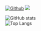 <!--
**vdelachaux/vdelachaux** is a ✨ _special_ ✨ repository because its `README.md` (this file) appears on your GitHub profile.

Here are some ideas to get you started:

- 🔭 I’m currently working on ...
- 🌱 I’m currently learning ...
- 👯 I’m looking to collaborate on ...
- 🤔 I’m looking for help with ...
- 💬 Ask me about ...
- 📫 How to reach me: ...
- 😄 Pronouns: ...
- ⚡ Fun fact: ...
-->


[![Github](https://img.shields.io/github/followers/vdelachaux?label=Follow&style=social)](https://github.com/vdelachaux)
![](https://visitor-badge.laobi.icu/badge?page_id=vdelachaux.vdelachaux)

![GitHub stats](https://github-readme-stats.vercel.app/api?username=vdelachaux&show_icons=true&theme=dark&count_private=true)    
![Top Langs](https://github-readme-stats.vercel.app/api/top-langs/?username=vdelachaux&theme=dark&langs_count=3)

